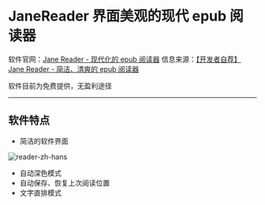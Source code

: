 # JaneReader 界面美观的现代 epub 阅读器

软件官网：[Jane Reader - 现代化的 epub 阅读器](https://janereader.com/)
信息来源：[【开发者自荐】Jane Reader - 简洁、清爽的 epub 阅读器](https://meta.appinn.net/t/topic/48520/19)

软件目前为免费提供，无盈利途径

- - -

## 软件特点

- 简洁的软件界面

![reader-zh-hans](https://janereader.com/reader-zh-hans.png)

- 自动深色模式
- 自动保存、恢复上次阅读位置
- 文字直排模式
